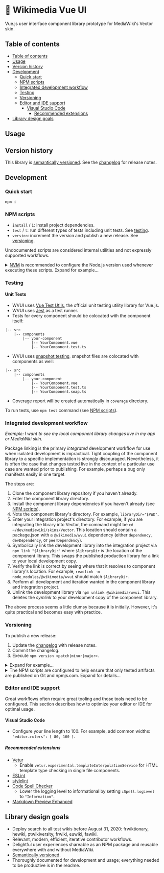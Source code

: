 # 🧩 Wikimedia Vue UI

Vue.js user interface component library prototype for MediaWiki's Vector skin.

## Table of contents

<!--
	Markdown Preview Enhanced is used to automatically generate the table of contents. You don't
	have to use it but please leave these directives for those who choose to. It helps keeps the
	table of contents in sync.
-->
<!-- @import "[TOC]" {cmd="toc" depthFrom=2 depthTo=6 orderedList=false} -->
<!-- code_chunk_output -->

- [Table of contents](#table-of-contents)
- [Usage](#usage)
- [Version history](#version-history)
- [Development](#development)
  - [Quick start](#quick-start)
  - [NPM scripts](#npm-scripts)
  - [Integrated development workflow](#integrated-development-workflow)
  - [Testing](#testing)
  - [Versioning](#versioning)
  - [Editor and IDE support](#editor-and-ide-support)
    - [Visual Studio Code](#visual-studio-code)
      - [Recommended extensions](#recommended-extensions)
- [Library design goals](#library-design-goals)

<!-- /code_chunk_output -->

## Usage

## Version history

This library is [semantically versioned](https://semver.org). See the [changelog](changelog.md) for
release notes.

## Development

### Quick start

```bash
npm i
```

### NPM scripts

- `install` / `i`: install project dependencies. 
- `test` / `t`: run different types of tests including unit tests. See [testing](#testing).
- `version`: increment the version and publish a new release. See [versioning](#versioning).

Undocumented scripts are considered internal utilities and not expressly supported workflows.

<details markdown>
<summary><a href="http://nvm.sh">NVM</a> is recommended to configure the Node.js version used
whenever executing these scripts. Expand for example…</summary>

```bash
# Install the project's recommended Node.js version. This is a one-time installation command and
# does not need to be run again except when the project's .nvmrc is revised. `nvm use` will print an
# error message if this command needs to be run again.
nvm install "$(<.nvmrc)"

# Configure the current shell's environment to use the recommended Node.js version. This command
# should be run whenever opening a new shell to work on the project _prior_ to executing any of the
# project's NPM scripts, especially `npm install`.
nvm use

# Install the project's development and production dependencies. This is a one-time installation
# command and does not need to be run again except when the project's package.json `dependencies` or
# `devDependencies` are revised.
npm install

# All dependencies are now available. Execute any project scripts as wanted.
```
</details>

### Testing

#### Unit Tests
- WVUI uses [Vue Test Utils](https://vue-test-utils.vuejs.org/), 
    the official unit testing utility library for Vue.js.
- WVUI uses [Jest](https://jestjs.io) as a test runner. 
- Tests for every component should be colocated with the component itself:
 
```
|-- src
    |-- components
        |-- your-component
            |-- YourComponent.vue
            |-- YourComponent.test.ts
```

- WVUI uses [snapshot testing](https://jestjs.io/docs/en/snapshot-testing), 
    snapshot files are colocated with components as well:
 
```
|-- src
    |-- components
        |-- your-component
            |-- YourComponent.vue
            |-- YourComponent.test.ts
            |-- YourComponent.snap.ts
```
- Coverage report will be created automatically in `coverage` directory.

To run tests, use `npm test` command (see [NPM scripts](#npm-scripts)).

    
### Integrated development workflow

_Example: I want to see my local component library changes live in my app or MediaWiki skin._

Package linking is the primary _integrated_ development workflow for use when isolated development
is impractical. Tight coupling of the component library to a specific implementation is strongly
discouraged. Nevertheless, it is often the case that changes tested live in the context of a
particular use case are wanted prior to publishing. For example, perhaps a bug only manifests easily
in one target.

The steps are:

1. Clone the component library repository if you haven't already.
2. Enter the component library directory.
3. Install the component library dependencies if you haven't already (see
	[NPM scripts](#npm-scripts)).
4. Note the component library's directory. For example, `libraryDir="$PWD"`.
5. Enter your integration project's directory. For example, if you are integrating the library into
	Vector, the command might be `cd ~/dev/mediawiki/skins/Vector`. This location should contain a
	package.json with a `@wikimedia/wvui` dependency (either `dependency`,
	`devDependency`, or `peerDependency`).
6. Symbolically link the development library into the integration project via
	`npm link "$libraryDir"` where `$libraryDir` is the location of the component library. This swaps
	the published production library for a link to your local development copy.
7. Verify the link is correct by seeing where that it resolves to component library's location. For
	example, `readlink -m node_modules/@wikimedia/wvui` should match `$libraryDir`.
8. Perform all development and iteration wanted in the component library and integration project.
9. Unlink the development library via `npm unlink @wikimedia/wvui`. This deletes the
	_symlink_ to your development copy of the component library.

The above process seems a little clumsy because it is initially. However, it's quite practical and
becomes easy with practice.

### Versioning

To publish a new release:

1. Update the [changelog](changelog.md) with release notes.
2. Commit the changelog.
3. Execute `npm version <patch|minor|major>`.

<details markdown>
<summary>Expand for example…</summary>

```bash
# Review the changes since the last release. For example,
# `git log "$(git describe --tags --abbrev=0)..@" --oneline`.

# Document a new feature and a couple bug fixes since the last release. (Emacs can also be used to
# edit the changelog.)
vim changelog.md

# Stage the changelog.
git add changelog.md

# Commit the changelog.
git commit -m '[docs][changelog] prepare release notes'

# Attempt a complete release.
npm version minor
```
</details>

<details markdown>
<summary>The NPM scripts are configured to help ensure that only tested artifacts are published on
Git and npmjs.com. Expand for details…</summary>

By executing `npm version`, the following scripts are invoked in this order:
1. `preversion`: test that the workspace contains no uncommitted changes.
2. **`version`**: increment the version, clean, build, and test the candidate, commit, and tag the
	change.
3. `postversion`: call `publish`.
4. `prepublishOnly`: push the Git tag to the remote.
5. **`publish`**: push the artifacts to npmjs.com as per usual.

In detail, `version` is a built-in NPM script that increases the package.json's `version` property
(`patch`, `minor`, or `major`) as specified, commits the result to version control, and adds a Git
tag. Prior to committing the version bump, clean, build, and test the candidate artifact.  See
`npm help version` for further details.

The `preversion` NPM script, which runs prior to `version`, is defined to test that Git's version
control state is clean before that happens. No uncommitted changes are allowed! For example, imagine
if a superfluous file containing a password was unintentionally in the workspace and published to
npmjs.com.

The `postversion` NPM script, which runs after `version`, simply enforces that the `publish` NPM
script is called.

Before `publish` is executed, `prepublishOnly` pushes the current commit and tag to the Git remote.
If the push or publish fail due to connectivity, you should probably call `npm publish` directly
which will re-push the tag and archive as needed.

Finally, the `publish` script is executed which releases the raw files built into the wild at the
[npm registry](https://www.npmjs.com). See `npm help publish` for further details.

The intended result is:
- Uncommitted changes (both modifications and untracked files) are forbidden.
- Only clean and tested packages are published.
- Git tags are available for all releases.
- Git tags pushed and NPM artifacts publishes are always in sync.

See also:
- [NPM scripts](https://docs.npmjs.com/misc/scripts)
- [NPM version](https://docs.npmjs.com/cli/version)
</details>

### Editor and IDE support

Great workflows often require great tooling and those tools need to be configured. This section
describes how to optimize your editor or IDE for optimal usage.

#### Visual Studio Code

- Configure your line length to 100. For example, add common widths: `"editor.rulers": [ 80, 100 ]`.

##### Recommended extensions

- [Vetur](https://marketplace.visualstudio.com/items?itemName=octref.vetur)
	- Enable `vetur.experimental.templateInterpolationService` for HTML template type checking in
		single file components.
- [ESLint](https://marketplace.visualstudio.com/items?itemName=dbaeumer.vscode-eslint)
- [stylelint](https://marketplace.visualstudio.com/items?itemName=stylelint.vscode-stylelint)
- [Code Spell Checker](https://marketplace.visualstudio.com/items?itemName=streetsidesoftware.code-spell-checker)
	- Lower the logging level to informational by setting `cSpell.logLevel` to `"Information"`.
- [Markdown Preview Enhanced](https://marketplace.visualstudio.com/items?itemName=shd101wyy.markdown-preview-enhanced)

## Library design goals

- Deploy search to all test wikis before August 31, 2020: frwiktionary, hewiki, ptwikiversity,
	frwiki, euwiki, fawiki.
- Relevant, modern, efficient, iterative contributor workflows.
- Delightful user experiences shareable as an NPM package and reusable everywhere with and without
	MediaWiki.
- [Semantically versioned](https://semver.org).
- Thoroughly documented for development and usage; everything needed to be productive is in the
	readme.
